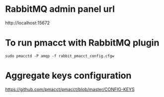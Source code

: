 # RabbitMQ admin panel url

http://localhost:15672

# To run pmacct with RabbitMQ plugin

`sudo pmacctd -P amqp -f rabbit_pmacct_config.cfgw`

# Aggregate keys configuration

https://github.com/pmacct/pmacct/blob/master/CONFIG-KEYS